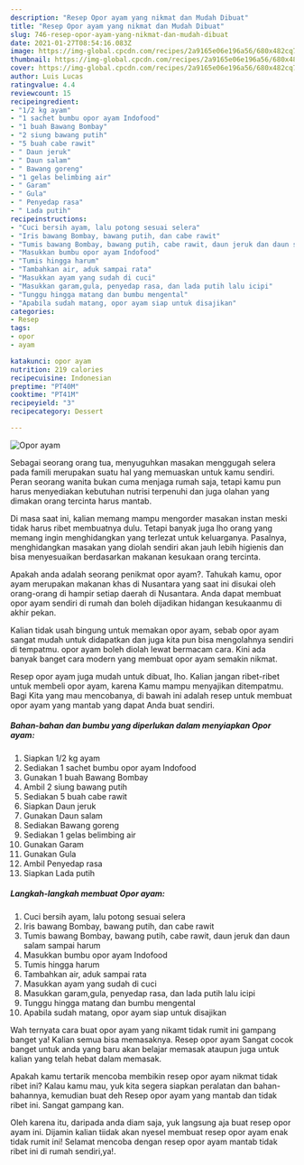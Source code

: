 ```yaml
---
description: "Resep Opor ayam yang nikmat dan Mudah Dibuat"
title: "Resep Opor ayam yang nikmat dan Mudah Dibuat"
slug: 746-resep-opor-ayam-yang-nikmat-dan-mudah-dibuat
date: 2021-01-27T08:54:16.083Z
image: https://img-global.cpcdn.com/recipes/2a9165e06e196a56/680x482cq70/opor-ayam-foto-resep-utama.jpg
thumbnail: https://img-global.cpcdn.com/recipes/2a9165e06e196a56/680x482cq70/opor-ayam-foto-resep-utama.jpg
cover: https://img-global.cpcdn.com/recipes/2a9165e06e196a56/680x482cq70/opor-ayam-foto-resep-utama.jpg
author: Luis Lucas
ratingvalue: 4.4
reviewcount: 15
recipeingredient:
- "1/2 kg ayam"
- "1 sachet bumbu opor ayam Indofood"
- "1 buah Bawang Bombay"
- "2 siung bawang putih"
- "5 buah cabe rawit"
- " Daun jeruk"
- " Daun salam"
- " Bawang goreng"
- "1 gelas belimbing air"
- " Garam"
- " Gula"
- " Penyedap rasa"
- " Lada putih"
recipeinstructions:
- "Cuci bersih ayam, lalu potong sesuai selera"
- "Iris bawang Bombay, bawang putih, dan cabe rawit"
- "Tumis bawang Bombay, bawang putih, cabe rawit, daun jeruk dan daun salam sampai harum"
- "Masukkan bumbu opor ayam Indofood"
- "Tumis hingga harum"
- "Tambahkan air, aduk sampai rata"
- "Masukkan ayam yang sudah di cuci"
- "Masukkan garam,gula, penyedap rasa, dan lada putih lalu icipi"
- "Tunggu hingga matang dan bumbu mengental"
- "Apabila sudah matang, opor ayam siap untuk disajikan"
categories:
- Resep
tags:
- opor
- ayam

katakunci: opor ayam 
nutrition: 219 calories
recipecuisine: Indonesian
preptime: "PT40M"
cooktime: "PT41M"
recipeyield: "3"
recipecategory: Dessert

---
```



![Opor ayam](https://img-global.cpcdn.com/recipes/2a9165e06e196a56/680x482cq70/opor-ayam-foto-resep-utama.jpg)

Sebagai seorang orang tua, menyuguhkan masakan menggugah selera pada famili merupakan suatu hal yang memuaskan untuk kamu sendiri. Peran seorang  wanita bukan cuma menjaga rumah saja, tetapi kamu pun harus menyediakan kebutuhan nutrisi terpenuhi dan juga olahan yang dimakan orang tercinta harus mantab.

Di masa  saat ini, kalian memang mampu mengorder masakan instan meski tidak harus ribet membuatnya dulu. Tetapi banyak juga lho orang yang memang ingin menghidangkan yang terlezat untuk keluarganya. Pasalnya, menghidangkan masakan yang diolah sendiri akan jauh lebih higienis dan bisa menyesuaikan berdasarkan makanan kesukaan orang tercinta. 



Apakah anda adalah seorang penikmat opor ayam?. Tahukah kamu, opor ayam merupakan makanan khas di Nusantara yang saat ini disukai oleh orang-orang di hampir setiap daerah di Nusantara. Anda dapat membuat opor ayam sendiri di rumah dan boleh dijadikan hidangan kesukaanmu di akhir pekan.

Kalian tidak usah bingung untuk memakan opor ayam, sebab opor ayam sangat mudah untuk didapatkan dan juga kita pun bisa mengolahnya sendiri di tempatmu. opor ayam boleh diolah lewat bermacam cara. Kini ada banyak banget cara modern yang membuat opor ayam semakin nikmat.

Resep opor ayam juga mudah untuk dibuat, lho. Kalian jangan ribet-ribet untuk membeli opor ayam, karena Kamu mampu menyajikan ditempatmu. Bagi Kita yang mau mencobanya, di bawah ini adalah resep untuk membuat opor ayam yang mantab yang dapat Anda buat sendiri.

<!--inarticleads1-->

##### Bahan-bahan dan bumbu yang diperlukan dalam menyiapkan Opor ayam:

1. Siapkan 1/2 kg ayam
1. Sediakan 1 sachet bumbu opor ayam Indofood
1. Gunakan 1 buah Bawang Bombay
1. Ambil 2 siung bawang putih
1. Sediakan 5 buah cabe rawit
1. Siapkan  Daun jeruk
1. Gunakan  Daun salam
1. Sediakan  Bawang goreng
1. Sediakan 1 gelas belimbing air
1. Gunakan  Garam
1. Gunakan  Gula
1. Ambil  Penyedap rasa
1. Siapkan  Lada putih




<!--inarticleads2-->

##### Langkah-langkah membuat Opor ayam:

1. Cuci bersih ayam, lalu potong sesuai selera
1. Iris bawang Bombay, bawang putih, dan cabe rawit
1. Tumis bawang Bombay, bawang putih, cabe rawit, daun jeruk dan daun salam sampai harum
1. Masukkan bumbu opor ayam Indofood
1. Tumis hingga harum
1. Tambahkan air, aduk sampai rata
1. Masukkan ayam yang sudah di cuci
1. Masukkan garam,gula, penyedap rasa, dan lada putih lalu icipi
1. Tunggu hingga matang dan bumbu mengental
1. Apabila sudah matang, opor ayam siap untuk disajikan




Wah ternyata cara buat opor ayam yang nikamt tidak rumit ini gampang banget ya! Kalian semua bisa memasaknya. Resep opor ayam Sangat cocok banget untuk anda yang baru akan belajar memasak ataupun juga untuk kalian yang telah hebat dalam memasak.

Apakah kamu tertarik mencoba membikin resep opor ayam nikmat tidak ribet ini? Kalau kamu mau, yuk kita segera siapkan peralatan dan bahan-bahannya, kemudian buat deh Resep opor ayam yang mantab dan tidak ribet ini. Sangat gampang kan. 

Oleh karena itu, daripada anda diam saja, yuk langsung aja buat resep opor ayam ini. Dijamin kalian tiidak akan nyesel membuat resep opor ayam enak tidak rumit ini! Selamat mencoba dengan resep opor ayam mantab tidak ribet ini di rumah sendiri,ya!.

